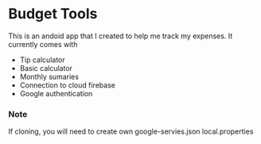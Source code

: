 # Budget Tools #

This is an andoid app that I created to help me track my expenses.
It currently comes with 
- Tip calculator
- Basic calculator
- Monthly sumaries
- Connection to cloud firebase
- Google authentication

### Note ###
If cloning, you will need to create own google-servies.json
local.properties
